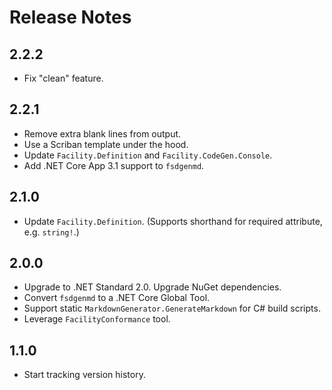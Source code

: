 # Release Notes

## 2.2.2

* Fix "clean" feature.

## 2.2.1

* Remove extra blank lines from output.
* Use a Scriban template under the hood.
* Update `Facility.Definition` and `Facility.CodeGen.Console`.
* Add .NET Core App 3.1 support to `fsdgenmd`.

## 2.1.0

* Update `Facility.Definition`. (Supports shorthand for required attribute, e.g. `string!`.)

## 2.0.0

* Upgrade to .NET Standard 2.0. Upgrade NuGet dependencies.
* Convert `fsdgenmd` to a .NET Core Global Tool.
* Support static `MarkdownGenerator.GenerateMarkdown` for C# build scripts.
* Leverage `FacilityConformance` tool.

## 1.1.0

* Start tracking version history.
